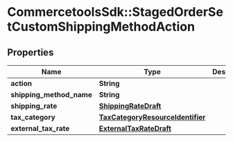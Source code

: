 # CommercetoolsSdk::StagedOrderSetCustomShippingMethodAction

## Properties
Name | Type | Description | Notes
------------ | ------------- | ------------- | -------------
**action** | **String** |  | [optional] 
**shipping_method_name** | **String** |  | [optional] 
**shipping_rate** | [**ShippingRateDraft**](ShippingRateDraft.md) |  | [optional] 
**tax_category** | [**TaxCategoryResourceIdentifier**](TaxCategoryResourceIdentifier.md) |  | [optional] 
**external_tax_rate** | [**ExternalTaxRateDraft**](ExternalTaxRateDraft.md) |  | [optional] 


